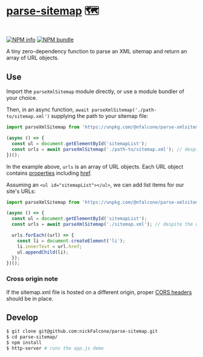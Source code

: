 # [parse-sitemap]() 🗺️
#
[![NPM info](https://img.shields.io/npm/v/@nfalcone/parse-xmlsitemap)](https://www.npmjs.com/package/@nfalcone/parse-xmlsitemap)
[![NPM bundle](https://img.shields.io/bundlephobia/min/@nfalcone/parse-xmlsitemap)](https://img.shields.io/bundlephobia/min/@nfalcone/parse-xmlsitemap)

A tiny zero-dependency function to parse an XML sitemap and return an array of URL objects.

## Use

Import the `parseXmlSitemap` module directly, or use a module bundler of your choice. 

Then, in an async function, `await parseXmlSitemap('./path-to/sitemap.xml')` supplying the path to your sitemap file:

```js
import parseXmlSitemap from 'https://unpkg.com/@nfalcone/parse-xmlsitemap@0.1.0/index.js';

(async () => {
  const ul = document.getElementById('sitemapList');
  const urls = await parseXmlSitemap('./path-to/sitemap.xml'); // despite the warning, await is needed here.
})();
```

In the example above, `urls` is an array of URL objects. Each URL object contains [properties](https://developer.mozilla.org/en-US/docs/Web/API/URL#properties) including [href](https://developer.mozilla.org/en-US/docs/Web/API/URL/href).

Assuming an `<ul id="sitemapList"></ul>`, we can add list items for our site's URLs:

```js
import parseXmlSitemap from 'https://unpkg.com/@nfalcone/parse-xmlsitemap@0.1.0/index.js';

(async () => {
  const ul = document.getElementById('sitemapList');
  const urls = await parseXmlSitemap('./sitemap.xml'); // despite the warning, await is needed here.

  urls.forEach((url) => {
    const li = document.createElement('li');
    li.innerText = url.href;
    ul.appendChild(li);
  });
})();
```

### Cross origin note

If the sitemap.xml file is hosted on a different origin, proper [CORS headers](https://developer.mozilla.org/en-US/docs/Web/HTTP/CORS#the_http_response_headers) should be in place.

## Develop

```bash
$ git clone git@github.com:nickFalcone/parse-sitemap.git
$ cd parse-sitemap/
$ npm install
$ http-server # runs the app.js demo
```

